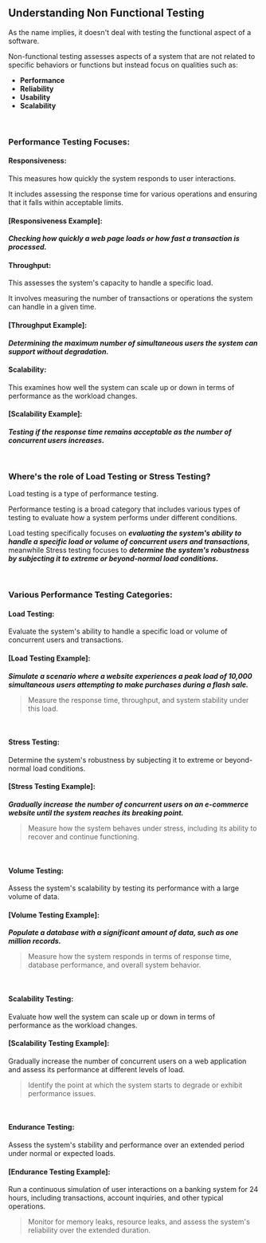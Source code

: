 ## Understanding Non Functional Testing

As the name implies, it doesn't deal with testing the functional aspect of a software.

Non-functional testing assesses aspects of a system that are not related to specific behaviors or functions but instead focus on qualities such as:

- **Performance**
- **Reliability**
- **Usability**
- **Scalability**

<br>

### Performance Testing Focuses:

#### Responsiveness:

This measures how quickly the system responds to user interactions.

It includes assessing the response time for various operations and ensuring that it falls within acceptable limits.

#### [Responsiveness Example]:

**_Checking how quickly a web page loads or how fast a transaction is processed._**

#### Throughput:

This assesses the system's capacity to handle a specific load.

It involves measuring the number of transactions or operations the system can handle in a given time.

#### [Throughput Example]:

**_Determining the maximum number of simultaneous users the system can support without degradation._**

#### Scalability:

This examines how well the system can scale up or down in terms of performance as the workload changes.

#### [Scalability Example]:

**_Testing if the response time remains acceptable as the number of concurrent users increases._**

<br>

### Where's the role of Load Testing or Stress Testing?

Load testing is a type of performance testing.

Performance testing is a broad category that includes various types of testing to evaluate how a system performs under different conditions.

Load testing specifically focuses on **_evaluating the system's ability to handle a specific load or volume of concurrent users and transactions_**, meanwhile Stress testing focuses to **_determine the system's robustness by subjecting it to extreme or beyond-normal load conditions._**

<br>

### Various Performance Testing Categories:

#### Load Testing:

Evaluate the system's ability to handle a specific load or volume of concurrent users and transactions.

#### [Load Testing Example]:

**_Simulate a scenario where a website experiences a peak load of 10,000 simultaneous users attempting to make purchases during a flash sale._**

> Measure the response time, throughput, and system stability under this load.

<br>

#### Stress Testing:

Determine the system's robustness by subjecting it to extreme or beyond-normal load conditions.

#### [Stress Testing Example]:

**_Gradually increase the number of concurrent users on an e-commerce website until the system reaches its breaking point._**

> Measure how the system behaves under stress, including its ability to recover and continue functioning.

<br>

#### Volume Testing:

Assess the system's scalability by testing its performance with a large volume of data.

#### [Volume Testing Example]:

**_Populate a database with a significant amount of data, such as one million records._**

> Measure how the system responds in terms of response time, database performance, and overall system behavior.

<br>

#### Scalability Testing:

Evaluate how well the system can scale up or down in terms of performance as the workload changes.

#### [Scalability Testing Example]:

Gradually increase the number of concurrent users on a web application and assess its performance at different levels of load.

> Identify the point at which the system starts to degrade or exhibit performance issues.

<br>

#### Endurance Testing:

Assess the system's stability and performance over an extended period under normal or expected loads.

#### [Endurance Testing Example]:

Run a continuous simulation of user interactions on a banking system for 24 hours, including transactions, account inquiries, and other typical operations.

> Monitor for memory leaks, resource leaks, and assess the system's reliability over the extended duration.
